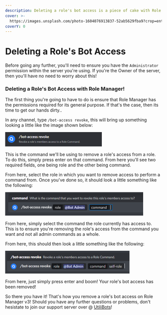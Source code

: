 ```yaml
---
description: Deleting a role's bot access is a piece of cake with Role Manager v3!
cover: >-
  https://images.unsplash.com/photo-1604076913837-52ab5629fba9?crop=entropy&cs=tinysrgb&fm=jpg&ixid=MnwxOTcwMjR8MHwxfHNlYXJjaHwzfHxncmFkaWVudHxlbnwwfHx8fDE2NTM5MjE4OTA&ixlib=rb-1.2.1&q=80
coverY: 0
---
```


# Deleting a Role's Bot Access

Before going any further, you'll need to ensure you have the `Administrator` permission within the server you're using. If you're the Owner of the server, then you'll have no need to worry about this!&#x20;

### Deleting a Role's Bot Access with Role Manager!

The first thing you're going to have to do is ensure that Role Manager has the permissions required for its general purpose. If that's the case, then its time to get our hands dirty..

In any channel, type `/bot-access revoke`, this will bring up something looking a little like the image shown below:

![](<../.gitbook/assets/image (2).png>)

This is the command we'll be using to remove a role's access from a role. To do this, simply press enter on that command. From here you'll see two required fields, one being role and the other being command.

From here, select the role in which you want to remove access to perform a command from. Once you've done so, it should look a little something like the following:

![](<../.gitbook/assets/image (3).png>)

From here, simply select the command the role currently has access to. This is to ensure you're removing the role's access from the command you want and not all admin commands as a whole.

From here, this should then look a little something like the following:

![](<../.gitbook/assets/image (4).png>)

From here, just simply press enter and boom! Your role's bot access has been removed!

So there you have it! That's how you remove a role's bot access on Role Manager v3! Should you have any further questions or problems, don't hesistate to join our support server over @ [UtiliBots](https://discord.gg/cAtc7kZbPX)!
